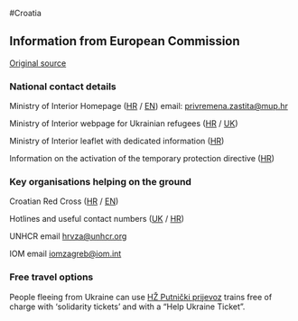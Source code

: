 #Croatia

## Information from European Commission

[Original source ](https://ec.europa.eu/info/strategy/priorities-2019-2024/stronger-europe-world/eu-solidarity-ukraine/eu-assistance-ukraine/information-people-fleeing-war-ukraine)

### National contact details

Ministry of Interior Homepage ([HR](https://mup.gov.hr/) / [EN](https://mup.gov.hr/en)) email: privremena.zastita@mup.hr

Ministry of Interior webpage for Ukrainian refugees ([HR](https://hrvatskazaukrajinu.gov.hr/) / [UK](https://hrvatskazaukrajinu.gov.hr/ua))

Ministry of Interior leaflet with dedicated information ([HR](https://hrvatskazaukrajinu.gov.hr/UserDocsImages/dokumenti/HR/Korisne%20informacije%20za%20raseljene%20osobe%20iz%20Ukrajine.pdf))

Information on the activation of the temporary protection directive ([HR](https://mup.gov.hr/vijesti/vlada-prihvatila-odluku-o-uvodjenju-privremene-zastite-u-republici-hrvatskoj-za-raseljene-osobe-iz-ukrajine/288564))

### Key organisations helping on the ground

Croatian Red Cross ([HR](https://www.hck.hr/) / [EN](https://www.hck.hr/english/10656))

Hotlines and useful contact numbers ([UK](https://civilna-zastita.gov.hr/UserDocsImages/CIVILNA%20ZA%C5%A0TITA/PDF_ZA%20WEB/Info%20letak_UA_NCC.pdf) / [HR](https://civilna-zastita.gov.hr/UserDocsImages/CIVILNA%20ZA%C5%A0TITA/PDF_ZA%20WEB/Info%20letak_HR_NCC.pdf))

UNHCR email hrvza@unhcr.org

IOM email iomzagreb@iom.int

### Free travel options

People fleeing from Ukraine can use [HŽ Putnički prijevoz](http://www.hzpp.hr/hrvatska-za-ukrajinu?p=271) trains free of charge with ‘solidarity tickets’ and with a “Help Ukraine Ticket”.
